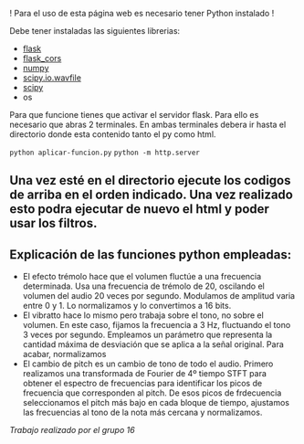 ! Para el uso de esta página web es necesario tener Python instalado !

Debe tener instaladas las siguientes librerias:
- [flask](https://flask.palletsprojects.com/en/3.0.x/)
- [flask_cors](https://pypi.org/project/Flask-Cors/1.10.3/)
- [numpy](https://numpy.org/)
- [scipy.io.wavfile](https://docs.scipy.org/doc/scipy/reference/generated/scipy.io.wavfile.read.html)
- [scipy](https://scipy.org/)
- os

Para que funcione tienes que activar el servidor flask. Para ello es necesario que abras 2 terminales.
En ambas terminales debera ir hasta el directorio donde esta contenido tanto el py como html.

`python aplicar-funcion.py`
`python -m http.server`

Una vez esté en el directorio ejecute los codigos de arriba en el orden indicado. 
Una vez realizado esto podra ejecutar de nuevo el html y poder usar los filtros.
---
## Explicación de las funciones python empleadas:
- El efecto trémolo hace que el volumen fluctúe a una frecuencia determinada. Usa una frecuencia de trémolo de 20, oscilando el volumen del audio 20 veces por segundo. Modulamos de amplitud varia entre 0 y 1. Lo normalizamos y lo convertimos a 16 bits.
- El vibratto hace lo mismo pero trabaja sobre el tono, no sobre el volumen. En este caso, fijamos la frecuencia a 3 Hz, fluctuando el tono 3 veces por segundo. Empleamos un parámetro que representa la cantidad máxima de desviación que se aplica a la señal original. Para acabar, normalizamos 
- El cambio de pitch es un cambio de tono de todo el audio. Primero realizamos una transformada de Fourier de 4º tiempo STFT para obtener el espectro de frecuencias para identificar los picos de frecuencia que corresponden al pitch. De esos picos de frdecuencia seleccionamos el pitch más bajo en cada bloque de tiempo, ajustamos las frecuencias al tono de la nota más cercana y normalizamos.



*Trabajo realizado por el grupo 16*